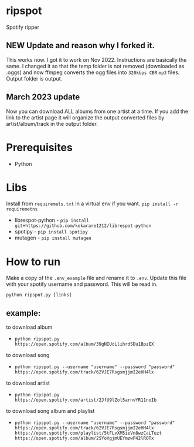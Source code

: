 # ripspot
Spotify ripper

## NEW Update and reason why I forked it.
This works now. I got it to work on Nov 2022. Instructions are basically the same. 
I changed it so that the temp folder is not removed (downloaded as .oggs) and now ffmpeg converts the ogg files into `320kbps CBR` `mp3` files.
Output folder is output.

## March 2023 update
Now you can download ALL albums from one artist at a time. If you add the link to the artist page it will organize the output converted files by artist/album/track in the output folder.


# Prerequisites

- Python

# Libs

Install from `requiremets.txt` in a virtual env if you want. 
`pip install -r requiremetns` 

- librespot-python - `pip install git+https://github.com/kokarare1212/librespot-python`
- spotipy - `pip install spotipy`
- mutagen - `pip install mutagen`

# How to run

Make a copy of the `.env_example` file and rename it to `.env`. Update this file with your spotify username and password. This will be read in.

`python ripspot.py [links]`

## example:

to download album
- `python ripspot.py https://open.spotify.com/album/39gNIUdLlihrdSDu1BpzEX`

to download song
- `python ripspot.py --username "username" --password "password" https://open.spotify.com/track/62VJE7RsgsmjjmI2eHH4lx`

to download artist
- `python ripspot.py https://open.spotify.com/artist/2JfU9lZol5arnvYR11noIb`

to download song album and playlist
- `python ripspot.py --username "username" --password "password" https://open.spotify.com/track/62VJE7RsgsmjjmI2eHH4lx https://open.spotify.com/playlist/5tFLvXM5ieVn8wzCaLTuzt https://open.spotify.com/album/2SYoVgjmUEYmzwP42lROTx`
